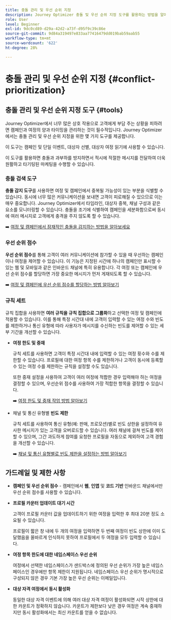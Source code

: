 ```yaml
---
title: 충돌 관리 및 우선 순위 지정
description: Journey Optimizer 충돌 및 우선 순위 지정 도구를 활용하는 방법을 알아봅니다.
role: User
level: Beginner
exl-id: 9dc0cd89-d29a-42d2-a73f-d95f9c39c86e
source-git-commit: 9d84a319497e833aa77416479dd019bab59aab55
workflow-type: tm+mt
source-wordcount: '622'
ht-degree: 28%

---
```


# 충돌 관리 및 우선 순위 지정 {#conflict-prioritization}

## 충돌 관리 및 우선 순위 지정 도구 {#tools}

Journey Optimizer에서 너무 많은 상호 작용으로 고객에게 부담 주는 상황을 피하려면 캠페인과 여정의 양과 타이밍을 관리하는 것이 필수적입니다. Journey Optimizer에서는 충돌 관리 및 우선 순위 지정을 위한 몇 가지 도구를 제공합니다.

이 도구는 캠페인 및 단일 이벤트, 대상자 선별, 대상자 여정 읽기에 사용할 수 있습니다.

이 도구를 활용하면 충돌과 과부하를 방지하면서 적시에 적절한 메시지를 전달하여 더욱 원활하고 타기팅된 마케팅을 수행할 수 있습니다.

### 충돌 검색 도구

**충돌 감지 도구**&#x200B;를 사용하면 여정 및 캠페인에서 중복될 가능성이 있는 부분을 식별할 수 있습니다. 동시에 너무 많은 커뮤니케이션을 보내면 고객이 피로해질 수 있으므로 이는 매우 중요합니다. Journey Optimizer에서 타임라인, 대상자 중복, 채널 구성과 같은 요소를 모니터링할 수 있습니다. 충돌을 조기에 식별하여 캠페인을 세분화함으로써 동시에 여러 메시지로 고객에게 충격을 주지 않도록 할 수 있습니다.

➡️ [여정 및 캠페인에서 잠재적인 충돌을 감지하는 방법을 알아보세요](conflicts.md)

### 우선 순위 점수

**우선 순위 점수**&#x200B;를 통해 고객이 여러 커뮤니케이션에 참가할 수 있을 때 우선하는 캠페인이나 여정을 제어할 수 있습니다. 이 기능은 지정된 시간에 하나의 캠페인만 표시할 수 있는 웹 및 모바일과 같은 인바운드 채널에 특히 유용합니다. 각 여정 또는 캠페인에 우선 순위 점수를 할당하면 가장 중요한 메시지가 먼저 게재되도록 할 수 있습니다.

➡️ [여정 및 캠페인에 우선 순위 점수를 할당하는 방법 알아보기](priority-scores.md)

### 규칙 세트

규칙 집합을 사용하면 **여러 규칙을 규칙 집합으로 그룹화**&#x200B;하고 선택한 여정 및 캠페인에 적용할 수 있습니다. 이를 통해 특정 시간대 내에 고객이 입력할 수 있는 여정 수와 빈도를 제한하거나 통신 유형에 따라 사용자가 메시지를 수신하는 빈도를 제어할 수 있는 세부 기간을 개선할 수 있습니다.

* **여정 한도 및 중재**

  규칙 세트를 사용하면 고객이 특정 시간대 내에 입력할 수 있는 여정 횟수와 수를 제한할 수 있습니다. 프로필에 대한 여정 항목 수를 제한하거나 고객이 동시에 등록할 수 있는 여정 수를 제한하는 규칙을 설정할 수도 있습니다.

  또한 중재 설정을 사용하여 고객이 여러 여정에 적합한 경우 입력해야 하는 여정을 결정할 수 있으며, 우선순위 점수를 사용하여 가장 적합한 항목을 결정할 수 있습니다.

  ➡️ [여정 한도 및 중재 작업 방법 알아보기](journey-capping.md)

* 채널 및 통신 유형별 **빈도 제한**

  규칙 세트를 사용하여 통신 유형(예: 판매, 프로모션)별로 빈도 상한을 설정하여 유사한 메시지가 있는 고객을 오버로드할 수 있습니다. 여러 채널에 걸쳐 빈도를 제어할 수 있으며, 그간 과도하게 참여를 요청한 프로필을 자동으로 제외하여 고객 경험을 개선할 수 있습니다.

  ➡️ [채널 및 통신 유형별로 빈도 제한을 설정하는 방법 알아보기](../conflict-prioritization/channel-capping.md)

## 가드레일 및 제한 사항

* **캠페인 및 우선 순위 점수** - 캠페인에서 **웹**, **인앱** 및 **코드 기반** 인바운드 채널에서만 우선 순위 점수를 사용할 수 있습니다.

* **프로필 카운터 업데이트 대기 시간**

  고객이 프로필 카운터 값을 업데이트하기 위한 여정을 입력한 후 최대 20분 정도 소요될 수 있습니다.

  프로필이 짧은 창 내에 두 개의 여정을 입력하면 두 번째 여정이 빈도 상한에 이미 도달했음을 올바르게 인식하지 못하여 프로필에서 두 여정을 모두 입력할 수 있습니다.

* **여정 항목 한도에 대한 네임스페이스 우선 순위**

  여정에서 선택한 네임스페이스가 샌드박스에 정의된 우선 순위가 가장 높은 네임스페이스인 경우에만 항목 제한이 지원됩니다. 네임스페이스 우선 순위가 명시적으로 구성되지 않은 경우 기본 가장 높은 우선 순위는 이메일입니다.

* **대상 자격 여정에서 동시 활성화**

  동일한 대상 자격 이벤트에 의해 여러 대상 자격 여정이 활성화되면 시작 상한에 대한 카운트가 정확하지 않습니다. 카운트가 제한보다 낮은 경우 여정은 계속 중재하지만 동시 활성화에서는 최신 카운트를 얻을 수 없습니다.
